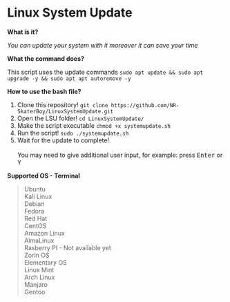 # Linux System Update

**What is it?**<br>

*You can update your system with it moreover it can save your time*

**What the command does?**<br>

This script uses the update commands `sudo apt update && sudo apt upgrade -y && sudo apt apt autoremove -y`

**How to use the bash file?**
<br>
1. Clone this repository! `git clone https://github.com/NR-SkaterBoy/LinuxSystemUpdate.git`<br>
2. Open the LSU folder! `cd LinuxSystemUpdate/`<br>
3. Make the script executable `chmod +x systemupdate.sh`
4. Run the script! `sudo ./systemupdate.sh`<br>
5. Wait for the update to complete!<br><br>
You may need to give additional user input, for example: press <kbd>Enter</kbd> or <kbd>Y</kbd>

**Supported OS - Terminal**<br>

>Ubuntu<br>
>Kali Linux<br>
>Debian<br>
>Fedora<br>
>Red Hat<br>
>CentOS<br>
>Amazon Linux<br>
>AlmaLinux<br>
>Rasberry PI - Not available yet<br>
>Zorin OS<br>
>Elementary OS<br>
>Linux Mint<br>
>Arch Linux<br>
>Manjaro<br>
>Gentoo
